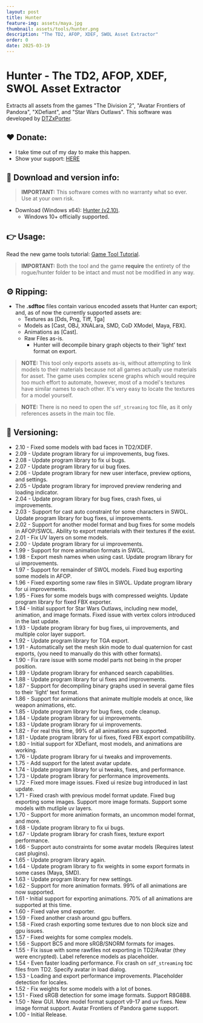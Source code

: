 ```yaml
---
layout: post
title: Hunter
feature-img: assets/maya.jpg
thumbnail: assets/tools/hunter.png
description: "The TD2, AFOP, XDEF, SWOL Asset Extractor"
order: 0
date: 2025-03-19
---
```


# Hunter - The TD2, AFOP, XDEF, SWOL Asset Extractor
Extracts all assets from the games "The Division 2", "Avatar Frontiers of Pandora", "XDefiant", and "Star Wars Outlaws". This software was developed by [DTZxPorter](https://twitter.com/dtzxporter).

## ❤️ Donate:
- I take time out of my day to make this happen.
- Show your support: [HERE](https://dtzxporter.com/donate)

## 💾 Download and version info:

> **IMPORTANT:** This software comes with no warranty what so ever. Use at your own risk.

- Download (Windows x64): [Hunter (v2.10)](https://mega.nz/file/lcQkHLJA#f3UEtF5_GTRInZGE4hpF5LPYomD8TtPFFjWksbnUMvw).
  - Windows 10+ officially supported.

## 👉 Usage:
Read the new game tools tutorial: [Game Tool Tutorial](https://dtzxporter.com/game-tools-tutorial).

> **IMPORTANT:** Both the tool and the game **require** the entirety of the rogue/hunter folder to be intact and must not be modified in any way.

## ⚙️ Ripping:
- The **.sdftoc** files contain various encoded assets that Hunter can export; and, as of now the currently supported assets are:
  - Textures as [Dds, Png, Tiff, Tga]
  - Models as [Cast, OBJ, XNALara, SMD, CoD XModel, Maya, FBX].
  - Animations as [Cast].
  - Raw Files as-is.
    - Hunter will decompile binary graph objects to their 'light' text format on export.

> **NOTE:** This tool only exports assets as-is, without attempting to link models to their materials because not all games actually use materials for asset. The game uses complex scene graphs which would require too much effort to automate, however, most of a model's textures have similar names to each other. It's very easy to locate the textures for a model yourself.

> **NOTE:** There is no need to open the `sdf_streaming` toc file, as it only references assets in the main toc file.

## 📌 Versioning:
- 2.10 - Fixed some models with bad faces in TD2/XDEF.
- 2.09 - Update program library for ui improvements, bug fixes.
- 2.08 - Update program library to fix ui bugs.
- 2.07 - Update program library for ui bug fixes.
- 2.06 - Update program library for new user interface, preview options, and settings.
- 2.05 - Update program library for improved preview rendering and loading indicator.
- 2.04 - Update program library for bug fixes, crash fixes, ui improvements.
- 2.03 - Support for cast auto constraint for some characters in SWOL. Update program library for bug fixes, ui improvements.
- 2.02 - Support for another model format and bug fixes for some models in AFOP/SWOL. Ability to export materials with their textures if the exist.
- 2.01 - Fix UV layers on some models.
- 2.00 - Update program library for ui improvements.
- 1.99 - Support for more animation formats in SWOL.
- 1.98 - Export mesh names when using cast. Update program library for ui improvements.
- 1.97 - Support for remainder of SWOL models. Fixed bug exporting some models in AFOP.
- 1.96 - Fixed exporting some raw files in SWOL. Update program library for ui improvements.
- 1.95 - Fixes for some models bugs with compressed weights. Update program library for fixed FBX exporter.
- 1.94 - Initial support for Star Wars Outlaws, including new model, animation, and image formats. Fixed issue with vertex colors introduced in the last update.
- 1.93 - Update program library for bug fixes, ui improvements, and multiple color layer support.
- 1.92 - Update program library for TGA export.
- 1.91 - Automatically set the mesh skin mode to dual quaternion for cast exports, (you need to manually do this with other formats).
- 1.90 - Fix rare issue with some model parts not being in the proper position.
- 1.89 - Update program library for enhanced search capabilities.
- 1.88 - Update program library for ui fixes and improvements.
- 1.87 - Support for decompiling binary graphs used in several game files to their 'light' text format.
- 1.86 - Support for animations that animate multiple models at once, like weapon animations, etc.
- 1.85 - Update program library for bug fixes, code cleanup.
- 1.84 - Update program library for ui improvements.
- 1.83 - Update program library for ui improvements.
- 1.82 - For real this time, 99% of all animations are supported.
- 1.81 - Update program library for ui fixes, fixed FBX export compatibility.
- 1.80 - Initial support for XDefiant, most models, and animations are working.
- 1.76 - Update program library for ui tweaks and improvements.
- 1.75 - Add support for the latest avatar update.
- 1.74 - Update program library for ui tweaks, fixes, and performance.
- 1.73 - Update program library for performance improvements.
- 1.72 - Fixed more image issues. Fixed ui resize bug introduced in last update.
- 1.71 - Fixed crash with previous model format update. Fixed bug exporting some images. Support more image formats. Support some models with mutliple uv layers.
- 1.70 - Support for more animation formats, an uncommon model format, and more.
- 1.68 - Update program library to fix ui bugs.
- 1.67 - Update program library for crash fixes, texture export performance.
- 1.66 - Support auto constraints for some avatar models (Requires latest cast plugins).
- 1.65 - Update program library again.
- 1.64 - Update program library to fix weights in some export formats in some cases (Maya, SMD).
- 1.63 - Update program library for new settings.
- 1.62 - Support for more animation formats. 99% of all animations are now supported.
- 1.61 - Initial support for exporting animations. 70% of all animations are supported at this time.
- 1.60 - Fixed valve smd exporter.
- 1.59 - Fixed another crash around gpu buffers.
- 1.58 - Fixed crash exporting some textures due to non block size and gpu issues.
- 1.57 - Fixed weights for some complex models.
- 1.56 - Support BC5 and more sRGB/SNORM formats for images.
- 1.55 - Fix issue with some rawfiles not exporting in TD2/Avatar (they were encrypted). Label reference models as placeholder.
- 1.54 - Even faster loading performance. Fix crash on `sdf_streaming` toc files from TD2. Specify avatar in load dialog.
- 1.53 - Loading and export performance improvements. Placeholder detection for locales.
- 1.52 - Fix weights for some models with a lot of bones.
- 1.51 - Fixed sRGB detection for some image formats. Support R8G8B8.
- 1.50 - New GUI. More model format support v9-17 and uv fixes. New image format support. Avatar Frontiers of Pandora game support.
- 1.00 - Initial Release.